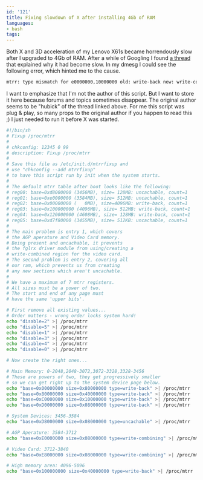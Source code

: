 ```yaml
---
id: '121'
title: Fixing slowdown of X after installing 4Gb of RAM
languages:
- bash
tags:
---
```

Both X and 3D acceleration of my Lenovo X61s became horrendously slow after I upgraded to 4Gb of RAM. After a while of Googling I found [a thread](http://www.rage3d.com/board/showthread.php?t=33821469) that explained why it had become slow. In my dmesg I could see the following error, which hinted me to the cause.


```bash
mtrr: type mismatch for e0000000,10000000 old: write-back new: write-combining
```
    

I want to emphasize that I'm not the author of this script. But I want to store it here because forums and topics sometimes disappear. The original author seems to be "hubick" of the thread linked above. For me this script was plug & play, so many props to the original author if you happen to read this ;) I just needed to run it before X was started.


```bash
#!/bin/sh
# Fixup /proc/mtrr
#
# chkconfig: 12345 0 99
# description: Fixup /proc/mtrr
#
# Save this file as /etc/init.d/mtrrfixup and
# use "chkconfig --add mtrrfixup"
# to have this script run by init when the system starts.
#
# The default mtrr table after boot looks like the following:
# reg00: base=0xd8000000 (3456MB), size= 128MB: uncachable, count=1
# reg01: base=0xe0000000 (3584MB), size= 512MB: uncachable, count=1
# reg02: base=0x00000000 (   0MB), size=4096MB: write-back, count=1
# reg03: base=0x100000000 (4096MB), size= 512MB: write-back, count=1
# reg04: base=0x120000000 (4608MB), size= 128MB: write-back, count=1
# reg05: base=0xd7f80000 (3455MB), size= 512KB: uncachable, count=1
#
# The main problem is entry 1, which covers
# the AGP aperature and Video Card memory.
# Being present and uncachable, it prevents
# the fglrx driver module from using/creating a
# write-combined region for the video card.
# The second problem is entry 2, covering all
# our ram, which prevents us from creating
# any new sections which aren't uncachable.
#
# We have a maximum of 7 mtrr registers.
# All sizes must be a power of two.
# The start and end of any page must
# have the same 'upper bits'.

# First remove all existing values...
# Order matters - wrong order locks system hard!
echo "disable=2" >| /proc/mtrr
echo "disable=5" >| /proc/mtrr
echo "disable=1" >| /proc/mtrr
echo "disable=3" >| /proc/mtrr
echo "disable=4" >| /proc/mtrr
echo "disable=0" >| /proc/mtrr

# Now create the right ones...

# Main Memory: 0-2048,2048-3072,3072-3328,3328-3456
# These are powers of two, they get progressively smaller
# so we can get right up to the system device page below.
echo "base=0x00000000 size=0x80000000 type=write-back" >| /proc/mtrr
echo "base=0x80000000 size=0x40000000 type=write-back" >| /proc/mtrr
echo "base=0xC0000000 size=0x10000000 type=write-back" >| /proc/mtrr
echo "base=0xD0000000 size=0x08000000 type=write-back" >| /proc/mtrr

# System Devices: 3456-3584
echo "base=0xD8000000 size=0x08000000 type=uncachable" >| /proc/mtrr

# AGP Aperature: 3584-3712
echo "base=0xE0000000 size=0x08000000 type=write-combining" >| /proc/mtrr

# Video Card: 3712-3840
echo "base=0xE8000000 size=0x08000000 type=write-combining" >| /proc/mtrr

# High memory area: 4096-5096
echo "base=0x100000000 size=0x40000000 type=write-back" >| /proc/mtrr
```
    

